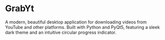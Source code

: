 # GrabYt
A modern, beautiful desktop application for downloading videos from YouTube and other platforms. Built with Python and PyQt5, featuring a sleek dark theme and an intuitive circular progress indicator.

